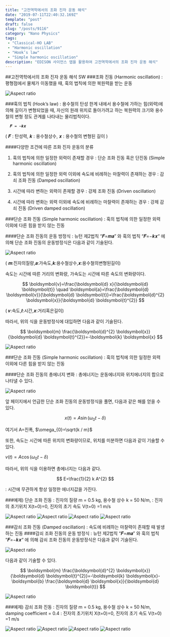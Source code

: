 ```yaml
---
title: "고전역학에서의 조화 진자 운동 해석"
date: "2019-07-11T22:40:32.169Z"
template: "post"
draft: false
slug: "/posts/9116"
category: "Nano Physics"
tags: 
 - "Classical-HO LAB"
 - "Harmonic oscillation"
 - "Hook’s law"
 - "Simple harmonic oscillation"
description: "EDISON 사이언스 앱을 활용하여 고전역학에서의 조화 진자 운동 해석"
---
```

##고전역학에서의 조화 진자 운동 해석 SW
###조화 진동 (Harmonic oscillation)
: 평형점에서 물체가 이동했을 때, 훅의 법칙에 의한 복원력을 받는 운동

![Aspect ratio](/media/POST/9116/0.jpg)


###훅의 법칙 (Hook’s law)
: 용수철의 탄성 한계 내에서 용수철에 가하는 힘(외력)에 의해 길이가 변형되었을 때, 자신의 원래 위치로 돌아가려고 하는 복원력의 크기와 용수철의 변형 정도 관계를 나타내는 물리법칙이다.


      𝑭 = −𝒌𝒙

( 𝑭 : 탄성력, 𝒌 : 용수철상수, 𝒙 : 용수철의 변형된 길이 )

####다양한 조건에 따른 조화 진자 운동의 분류
1. 훅의 법칙에 의한 일정한 외력이 존재할 경우 : 단순 조화 진동 혹은 단진동 (Simple harmonic oscillation)

2. 훅의 법칙에 의한 일정한 외력 이외에 속도에 비례하는 마찰력이 존재하는 경우 : 감쇠 조화 진동 (Damped oscillation)

3. 시간에 따라 변하는 외력이 존재할 경우 : 강제 조화 진동 (Driven oscillation)

4. 시간에 따라 변화는 외력 이외에 속도에 비례하는 마찰력이 존재하는 경우 : 강제 감쇠 진동 (Driven damped oscillation)


###단순 조화 진동 (Simple harmonic oscillation)
: 훅의 법칙에 의한 일정한 외력 이외에 다른 힘을 받지 않는 진동


####단순 조화 진동의 운동 방정식
: 뉴턴 제2법칙 “𝑭=𝒎𝒂” 와 훅의 법칙 “𝑭=−𝒌𝒙“ 에 의해 단순 조화 진동의 운동방정식은 다음과 같이 기술된다.

![Aspect ratio](/media/POST/9116/1.jpg)

( 𝒎:진자의질량,𝒂:가속도,𝒌:용수철상수,𝒙:용수철의변형된길이) 


속도는 시간에 따른 거리의 변화량, 가속도는 시간에 따른 속도의 변화량이다.

$$
\boldsymbol{v}=\frac{\boldsymbol{d} x}{\boldsymbol{d} \boldsymbol{t}} \quad \boldsymbol{a}=\frac{\boldsymbol{d} \boldsymbol{v}}{\boldsymbol{d} \boldsymbol{t}}=\frac{\boldsymbol{d}^{2} \boldsymbol{x}}{\boldsymbol{d} \boldsymbol{t}^{2}}
$$



( 𝒗:속도,𝒕:시간,𝒙:거리혹은길이)


따라서, 위의 식을 운동방정식에 대입하면 다음과 같이 기술된다.


$$
\boldsymbol{m} \frac{\boldsymbol{d}^{2} \boldsymbol{x}}{\boldsymbol{d} \boldsymbol{t}^{2}}=-\boldsymbol{k} \boldsymbol{x}
$$

![Aspect ratio](/media/POST/9116/2.jpg)



###단순 조화 진동 (Simple harmonic oscillation)
: 훅의 법칙에 의한 일정한 외력 이외에 다른 힘을 받지 않는 진동

####단순 조화 진동의 총에너지 변화
: 총에너지는 운동에너지와 위치에너지의 합으로 나타낼 수 있다.

![Aspect ratio](/media/POST/9116/3.jpg)

앞 페이지에서 언급한 단순 조화 진동의 운동방정식을 풀면, 다음과 같은 해를 얻을 수 있다.

$$
x(t)=A \sin \left(\omega_{0} t-\delta\right)
$$

여기서 A=진폭, $\omega_{0}=\sqrt{k / m}$


또한, 속도는 시간에 따른 위치의 변화량이므로, 위치를 미분하면 다음과 같이 기술할 수 있다.

$v(t)=A \cos \left(\omega_{0} t-\delta\right)$

따라서, 위의 식을 이용하면 총에너지는 다음과 같다.

$$
E=\frac{1}{2} k A^{2}
$$

: 시간에 무관하게 항상 일정한 에너지값을 가진다.
  
###예제) 단순 조화 진동
: 진자의 질량 m = 0.5 kg, 용수철 상수 k = 50 N/m,
: 진자의 초기위치 X(t=0)=0, 진자의 초기 속도 V(t=0) =1 m/s

![Aspect ratio](/media/POST/9116/4.jpg)
![Aspect ratio](/media/POST/9116/5.jpg)
![Aspect ratio](/media/POST/9116/6.jpg)
![Aspect ratio](/media/POST/9116/7.jpg)



###감쇠 조화 진동 (Damped oscillation)
: 속도에 비례하는 마찰력이 존재할 때 발생하는 진동
####감쇠 조화 진동의 운동 방정식
: 뉴턴 제2법칙 “𝑭=𝒎𝒂” 와 훅의 법칙 “𝑭=−𝒌𝒙“ 에 의해 감쇠 조화 진동의 운동방정식은 다음과 같이 기술된다.

![Aspect ratio](/media/POST/9116/8.jpg)



다음과 같이 기술할 수 있다.

$$
\boldsymbol{m} \frac{\boldsymbol{d}^{2} \boldsymbol{x}}{\boldsymbol{d} \boldsymbol{t}^{2}}=-\boldsymbol{k} \boldsymbol{x}-\boldsymbol{b} \frac{\boldsymbol{d} \boldsymbol{x}}{\boldsymbol{d} \boldsymbol{t}}
$$

![Aspect ratio](/media/POST/9116/9.jpg)


###예제) 감쇠 조화 진동
: 진자의 질량 m = 0.5 kg, 용수철 상수 k = 50 N/m, damping coefficient = 0.4 
: 진자의 초기위치 X(t=0)=0, 진자의 초기 속도 V(t=0) =1 m/s


![Aspect ratio](/media/POST/9116/10.jpg)
![Aspect ratio](/media/POST/9116/11.jpg)
![Aspect ratio](/media/POST/9116/12.jpg)
![Aspect ratio](/media/POST/9116/13.jpg)
